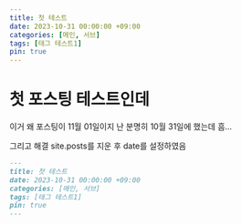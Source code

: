 ```yaml
---
title: 첫 테스트
date: 2023-10-31 00:00:00 +09:00
categories: [메인, 서브]
tags: [태그 테스트1]
pin: true
---
```


첫 포스팅 테스트인데
==========

이거 왜 포스팅이 11월 01일이지
난 분명히 10월 31일에 했는데
흠...

그리고 해결 site.posts를 지운 후 date를 설정하였음

```markdown
---
title: 첫 테스트
date: 2023-10-31 00:00:00 +09:00
categories: [메인, 서브]
tags: [태그 테스트1]
pin: true
---
```